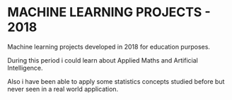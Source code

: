 # MACHINE LEARNING PROJECTS - 2018

Machine learning projects developed in 2018 for education purposes.

During this period i could learn about Applied Maths and Artificial Intelligence.

Also i have been able to apply some statistics concepts studied before but never seen in a real world application. 
